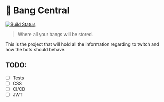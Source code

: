 # 🔵 Bang Central
[![Build Status](https://travis-ci.org/bamthebot/bang_central.svg?branch=master)](https://travis-ci.org/bamthebot/bang_central)

> Where all your bangs will be stored.

This is the project that will hold all the information regarding to twitch and how the bots should behave.

## TODO:
- [ ] Tests
- [ ] CSS
- [ ] CI/CD
- [ ] JWT
